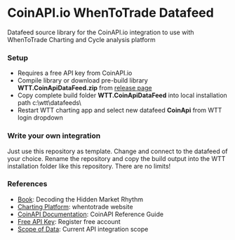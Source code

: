 # CoinAPI.io WhenToTrade Datafeed  
Datafeed source library for the CoinAPI.io integration to use with WhenToTrade Charting and Cycle analysis platform

### Setup
- Requires a free API key from CoinAPI.io
- Compile library or download pre-build library **WTT.CoinApiDataFeed.zip** from [release page] 
- Copy complete build folder **WTT.CoinApiDataFeed** into local installation path c:\wtt\datafeeds\
- Restart WTT charting app and select new datafeed **CoinApi** from WTT login dropdown

### Write your own integration
Just use this repository as template. Change and connect to the datafeed of your choice. Rename the repository and copy the build output into the WTT installation folder like this repository. There are no limits!


### References
 - [Book]: Decoding the Hidden Market Rhythm
 - [Charting Platform]: whentotrade website
 - [CoinAPI Documentation]: CoinAPI Reference Guide
 - [Free API Key]: Register free account
 - [Scope of Data]: Current API integration scope
  
  [Book]: <http://a.co/d/i9YlX4c>
  [Charting Platform]: <https://www.whentotrade.com>
  [CoinAPI Documentation]: <https://docs.coinapi.io/#introduction>
  [Free API key]: <https://www.coinapi.io/pricing>
  [Scope of Data]: <https://www.coinapi.io/integration>
  [release page]: <https://github.com/whentotrade/WTT.CoinApiDataFeed/releases>
